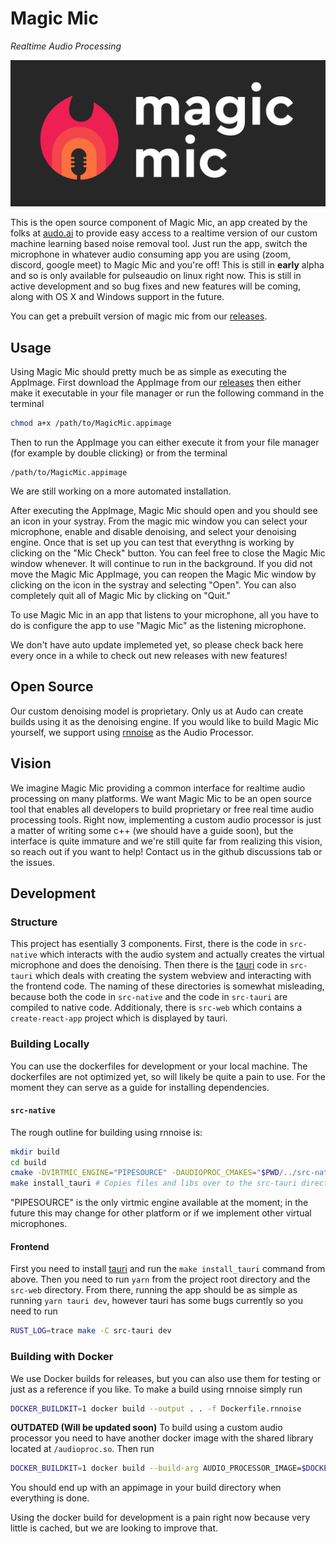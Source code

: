 # Magic Mic

*Realtime Audio Processing*

![Magic Mic Logo](images/logo.png)

This is the open source component of Magic Mic, an app created by the folks
at [audo.ai](https://audo.ai/) to provide easy access to a realtime version of
our custom machine learning based noise removal tool. Just run the app, switch
the microphone in whatever audio consuming app you are using (zoom, discord,
google meet) to Magic Mic and you're off! This is still in **early** alpha and
so is only available for pulseaudio on linux right now. This is still in active development and so bug fixes and new features will be coming, along with OS X and Windows support in the future.

You can get a prebuilt version of magic mic from our [releases](https://github.com/audo-ai/magic-mic/releases).

## Usage
Using Magic Mic should pretty much be as simple as executing the AppImage.
First download the AppImage from our [releases](https://github.com/audo-ai/magic-mic/releases/tag/v0.1.1) then either make it executable in
your file manager or run the following command in the terminal
```sh
chmod a+x /path/to/MagicMic.appimage
```
Then to run the AppImage you can either execute it from your file manager (for example by
double clicking) or from the terminal
```
/path/to/MagicMic.appimage
```
We are still working on a more automated installation.

After executing the AppImage, Magic Mic should open and you should see an icon
in your systray. From the magic mic window you can select your microphone, 
enable and disable denoising, and select your denoising engine. Once that is set up
you can test that everythng is working by clicking on the "Mic Check" button. 
You can feel free to close the Magic Mic window whenever. It will continue
to run in the background. If you did not move the Magic Mic AppImage, you can reopen
the Magic Mic window by clicking on the icon in the systray and selecting "Open".
You can also completely quit all of Magic Mic by clicking on "Quit."

To use Magic Mic in an app that listens to your microphone, all you have to do is
configure the app to use "Magic Mic" as the listening microphone.

We don't have auto update implemeted yet, so please check back here every once in
a while to check out new releases with new features!

## Open Source
Our custom denoising model is proprietary. Only us at Audo can create builds
using it as the denoising engine. If you would like to build Magic Mic yourself,
we support using [rnnoise](https://jmvalin.ca/demo/rnnoise/) as the Audio
Processor.

## Vision
We imagine Magic Mic providing a common interface for realtime audio processing
on many platforms. We want Magic Mic to be an open source tool that enables all
developers to build proprietary or free real time audio processing tools. Right
now, implementing a custom audio processor is just a matter of writing some c++
(we should have a guide soon), but the interface is quite immature and we're
still quite far from realizing this vision, so reach out if you want to help!
Contact us in the github discussions tab or the issues.

## Development
### Structure
This project has esentially 3 components. First, there is the code in `src-native` which interacts with the audio system and actually creates the virtual microphone and does the denoising. Then there is the [tauri](https://tauri.studio/en/) code in `src-tauri` which deals with creating the system webview and interacting with the frontend code. The naming of these directories is somewhat misleading, because both the code in `src-native` and the code in `src-tauri` are compiled to native code. Additionaly, there is `src-web` which contains a `create-react-app` project which is displayed by tauri. 

### Building Locally
You can use the dockerfiles for development or your local machine. The
dockerfiles are not optimized yet, so will likely be quite a pain to use. For
the moment they can serve as a guide for installing dependencies.
#### `src-native`
The rough outline for building using rnnoise is:
```sh
mkdir build
cd build
cmake -DVIRTMIC_ENGINE="PIPESOURCE" -DAUDIOPROC_CMAKES="$PWD/../src-native/RNNoiseAP.cmake" ..
make install_tauri # Copies files and libs over to the src-tauri directory
```
"PIPESOURCE" is the only virtmic engine available at the moment; in the future
this may change for other platform or if we implement other virtual microphones.

#### Frontend
First you need to install [tauri](https://tauri.studio/en/) and run the `make
install_tauri` command from above. Then you need to
run `yarn` from the project root directory and the `src-web` directory. From
there, running the app should be as simple as running `yarn tauri dev`, however
tauri has some bugs currently so you need to run
```sh
RUST_LOG=trace make -C src-tauri dev
```
### Building with Docker
We use Docker builds for releases, but you can also use them for testing or just
as a reference if you like. To make a build using rnnoise simply run
```sh
DOCKER_BUILDKIT=1 docker build --output . . -f Dockerfile.rnnoise
```

**OUTDATED (Will be updated soon)**
To build using a custom audio processor you need to have another docker image
with the shared library located at `/audioproc.so`. Then run

```sh
DOCKER_BUILDKIT=1 docker build --build-arg AUDIO_PROCESSOR_IMAGE=$DOCKER_IMAGE .
```
You should end up with an appimage in your build directory when everything is
done.

Using the docker build for development is a pain right now because very little is
cached, but we are looking to improve that.
